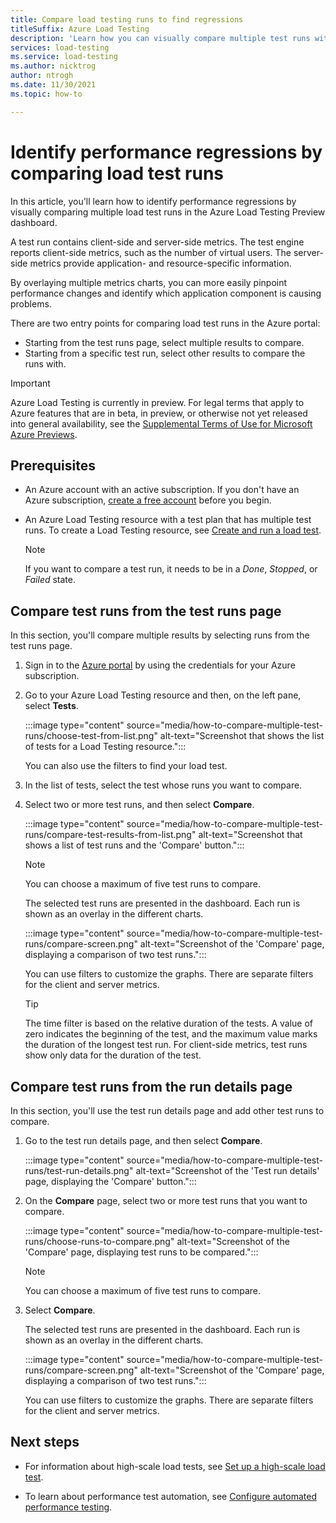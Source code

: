```yaml
---
title: Compare load testing runs to find regressions
titleSuffix: Azure Load Testing
description: 'Learn how you can visually compare multiple test runs with Azure Load Testing to better understand performance regressions.'
services: load-testing
ms.service: load-testing
ms.author: nicktrog
author: ntrogh
ms.date: 11/30/2021
ms.topic: how-to

---
```


# Identify performance regressions by comparing load test runs

In this article, you'll learn how to identify performance regressions by visually comparing multiple load test runs in the Azure Load Testing Preview dashboard.

A test run contains client-side and server-side metrics. The test engine reports client-side metrics, such as the number of virtual users. The server-side metrics provide application- and resource-specific information.

By overlaying multiple metrics charts, you can more easily pinpoint performance changes and identify which application component is causing problems.

There are two entry points for comparing load test runs in the Azure portal:

- Starting from the test runs page, select multiple results to compare.
- Starting from a specific test run, select other results to compare the runs with.

> [!IMPORTANT]
> Azure Load Testing is currently in preview. For legal terms that apply to Azure features that are in beta, in preview, or otherwise not yet released into general availability, see the [Supplemental Terms of Use for Microsoft Azure Previews](https://azure.microsoft.com/support/legal/preview-supplemental-terms/).

## Prerequisites

- An Azure account with an active subscription. If you don't have an Azure subscription, [create a free account](https://azure.microsoft.com/free/?WT.mc_id=A261C142F) before you begin.  

- An Azure Load Testing resource with a test plan that has multiple test runs. To create a Load Testing resource, see [Create and run a load test](./quickstart-create-and-run-load-test.md).

    > [!NOTE]
    > If you want to compare a test run, it needs to be in a *Done*, *Stopped*, or *Failed* state.
    
## Compare test runs from the test runs page

In this section, you'll compare multiple results by selecting runs from the test runs page.

1. Sign in to the [Azure portal](https://portal.azure.com) by using the credentials for your Azure subscription.

1. Go to your Azure Load Testing resource and then, on the left pane, select **Tests**.

    :::image type="content" source="media/how-to-compare-multiple-test-runs/choose-test-from-list.png" alt-text="Screenshot that shows the list of tests for a Load Testing resource.":::

    You can also use the filters to find your load test.

1. In the list of tests, select the test whose runs you want to compare.

1. Select two or more test runs, and then select **Compare**.

    :::image type="content" source="media/how-to-compare-multiple-test-runs/compare-test-results-from-list.png" alt-text="Screenshot that shows a list of test runs and the 'Compare' button.":::

    > [!NOTE]
    > You can choose a maximum of five test runs to compare.

    The selected test runs are presented in the dashboard. Each run is shown as an overlay in the different charts.

    :::image type="content" source="media/how-to-compare-multiple-test-runs/compare-screen.png" alt-text="Screenshot of the 'Compare' page, displaying a comparison of two test runs.":::

    You can use filters to customize the graphs. There are separate filters for the client and server metrics.

    > [!TIP]
    > The time filter is based on the relative duration of the tests. A value of zero indicates the beginning of the test, and the maximum value marks the duration of the longest test run. For client-side metrics, test runs show only data for the duration of the test.

## Compare test runs from the run details page

In this section, you'll use the test run details page and add other test runs to compare.

1. Go to the test run details page, and then select **Compare**.

    :::image type="content" source="media/how-to-compare-multiple-test-runs/test-run-details.png" alt-text="Screenshot of the 'Test run details' page, displaying the 'Compare' button.":::

1. On the **Compare** page, select two or more test runs that you want to compare.

    :::image type="content" source="media/how-to-compare-multiple-test-runs/choose-runs-to-compare.png" alt-text="Screenshot of the 'Compare' page, displaying test runs to be compared.":::

    > [!NOTE]
    > You can choose a maximum of five test runs to compare.

1. Select **Compare**.

    The selected test runs are presented in the dashboard. Each run is shown as an overlay in the different charts.

    :::image type="content" source="media/how-to-compare-multiple-test-runs/compare-screen.png" alt-text="Screenshot of the 'Compare' page, displaying a comparison of two test runs.":::

    You can use filters to customize the graphs. There are separate filters for the client and server metrics.

## Next steps

- For information about high-scale load tests, see [Set up a high-scale load test](./how-to-high-scale-load.md).

- To learn about performance test automation, see [Configure automated performance testing](./tutorial-cicd-azure-pipelines.md).
